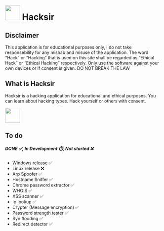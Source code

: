 # <img src="https://raw.githubusercontent.com/zhiftyDK/hacksir/main/src/images/hacksir(white).svg" style="height: 3rem; margin: 0; padding: 0;"> Hacksir

## Disclaimer
This application is for educational purposes only, i do not take responsebility for any mishab and misuse of the application.
The word “Hack” or “Hacking” that is used on this site shall be regarded as “Ethical Hack” or “Ethical Hacking” respectively.
Only use the software against your own devices or if consent is given. DO NOT BREAK THE LAW

## What is Hacksir
Hacksir is a hacking application for educational and ethical purposes.
You can learn about hacking types.
Hack yourself or others with consent.

<a href="https://github.com/zhiftyDK/hacksir/releases/download/hacksir/Hacksir-1.0.0.Setup.exe">
<img src="https://www.mtctutorials.com/wp-content/uploads/2019/04/Download-button-png-GREEN-color-by-mtc-tutorials.png" style="height: 3rem; margin: 0; padding: 0;">
</a>

## To do
##### DONE ✅, In Development ⏱️, Not started ❌
* Windows release ✅
* Linux release ❌
* Arp Spoofer ✅
* Hostname Sniffer ✅
* Chrome password extractor ✅
* WHOIS ✅
* XSS scanner ✅
* Ip lookup ✅
* Crypter (Message encryption) ✅
* Password strength tester ✅
* Syn flooding ✅
* Redirect detector ✅
